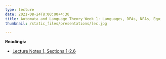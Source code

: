 ```yaml
---
type: lecture
date: 2021-08-24T8:00:00+4:30
title: Automata and Language Theory Week 1: Languages, DFAs, NFAs, Equivalence between Automata
thumbnail: /static_files/presentations/lec.jpg

---
```

**Readings:**
- [Lecture Notes 1, Sections 1-2.6](http://cs.gmu.edu/~evgenios/teaching/cs600/automata.pdf)
